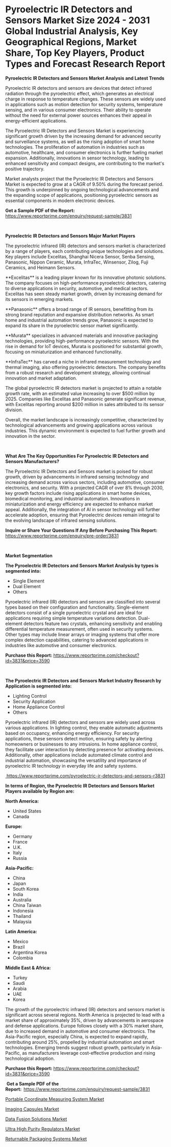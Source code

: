 <p><h1>Pyroelectric IR Detectors and Sensors Market Size 2024 - 2031 Global Industrial Analysis, Key Geographical Regions, Market Share, Top Key Players, Product Types and Forecast Research Report</h1></p><p><strong>Pyroelectric IR Detectors and Sensors Market Analysis and Latest Trends</strong></p>
<p><p>Pyroelectric IR detectors and sensors are devices that detect infrared radiation through the pyroelectric effect, which generates an electrical charge in response to temperature changes. These sensors are widely used in applications such as motion detection for security systems, temperature sensing, and in various consumer electronics. Their ability to operate without the need for external power sources enhances their appeal in energy-efficient applications.</p><p>The Pyroelectric IR Detectors and Sensors Market is experiencing significant growth driven by the increasing demand for advanced security and surveillance systems, as well as the rising adoption of smart home technologies. The proliferation of automation in industries such as automotive, healthcare, and consumer electronics is further fueling market expansion. Additionally, innovations in sensor technology, leading to enhanced sensitivity and compact designs, are contributing to the market's positive trajectory.</p><p>Market analysts project that the Pyroelectric IR Detectors and Sensors Market is expected to grow at a CAGR of 9.50% during the forecast period. This growth is underpinned by ongoing technological advancements and the expanding scope of applications, positioning pyroelectric sensors as essential components in modern electronic devices.</p></p>
<p><strong>Get a Sample PDF of the Report:&nbsp;</strong> <a href="https://www.reportprime.com/enquiry/request-sample/3831">https://www.reportprime.com/enquiry/request-sample/3831</a></p>
<p>&nbsp;</p>
<p><strong>Pyroelectric IR Detectors and Sensors Major Market Players</strong></p>
<p><p>The pyroelectric infrared (IR) detectors and sensors market is characterized by a range of players, each contributing unique technologies and solutions. Key players include Excelitas, Shanghai Nicera Sensor, Senba Sensing, Panasonic, Nippon Ceramic, Murata, InfraTec, Winsensor, Zilog, Fuji Ceramics, and Heimann Sensors.</p><p>**Excelitas** is a leading player known for its innovative photonic solutions. The company focuses on high-performance pyroelectric detectors, catering to diverse applications in security, automotive, and medical sectors. Excelitas has seen steady market growth, driven by increasing demand for its sensors in emerging markets. </p><p>**Panasonic** offers a broad range of IR sensors, benefitting from its strong brand reputation and expansive distribution networks. As smart home and industrial automation trends grow, Panasonic is expected to expand its share in the pyroelectric sensor market significantly.</p><p>**Murata** specializes in advanced materials and innovative packaging technologies, providing high-performance pyroelectric sensors. With the rise in demand for IoT devices, Murata is positioned for substantial growth, focusing on miniaturization and enhanced functionality.</p><p>**InfraTec** has carved a niche in infrared measurement technology and thermal imaging, also offering pyroelectric detectors. The company benefits from a robust research and development strategy, allowing continual innovation and market adaptation.</p><p>The global pyroelectric IR detectors market is projected to attain a notable growth rate, with an estimated value increasing to over $500 million by 2025. Companies like Excelitas and Panasonic generate significant revenue, with Excelitas reporting around $200 million in sales attributed to its sensor division.</p><p>Overall, the market landscape is increasingly competitive, characterized by technological advancements and growing applications across various industries. This dynamic environment is expected to fuel further growth and innovation in the sector.</p></p>
<p>&nbsp;</p>
<p><strong>What Are The Key Opportunities For Pyroelectric IR Detectors and Sensors Manufacturers?</strong></p>
<p><p>The Pyroelectric IR Detectors and Sensors market is poised for robust growth, driven by advancements in infrared sensing technology and increasing demand across various sectors, including automotive, consumer electronics, and security. With a projected CAGR of over 8% through 2030, key growth factors include rising applications in smart home devices, biomedical monitoring, and industrial automation. Innovations in miniaturization and energy efficiency are expected to enhance market appeal. Additionally, the integration of AI in sensor technology will further accelerate adoption, ensuring that Pyroelectric devices remain integral to the evolving landscape of infrared sensing solutions.</p></p>
<p><strong>Inquire or Share Your Questions If Any Before Purchasing This Report:</strong> <a href="https://www.reportprime.com/enquiry/pre-order/3831">https://www.reportprime.com/enquiry/pre-order/3831</a></p>
<p>&nbsp;</p>
<p><strong>Market Segmentation</strong></p>
<p><strong>The Pyroelectric IR Detectors and Sensors Market Analysis by types is segmented into:</strong></p>
<p><ul><li>Single Element</li><li>Dual Element</li><li>Others</li></ul></p>
<p><p>Pyroelectric infrared (IR) detectors and sensors are classified into several types based on their configuration and functionality. Single-element detectors consist of a single pyroelectric crystal and are ideal for applications requiring simple temperature variations detection. Dual-element detectors feature two crystals, enhancing sensitivity and enabling differential temperature measurement, often used in security systems. Other types may include linear arrays or imaging systems that offer more complex detection capabilities, catering to advanced applications in industries like automotive and consumer electronics.</p></p>
<p><strong>Purchase this Report:&nbsp;</strong><a href="https://www.reportprime.com/checkout?id=3831&price=3590">https://www.reportprime.com/checkout?id=3831&price=3590</a></p>
<p>&nbsp;</p>
<p><strong>The Pyroelectric IR Detectors and Sensors Market Industry Research by Application is segmented into:</strong></p>
<p><ul><li>Lighting Control</li><li>Security Application</li><li>Home Appliance Control</li><li>Others</li></ul></p>
<p><p>Pyroelectric infrared (IR) detectors and sensors are widely used across various applications. In lighting control, they enable automatic adjustments based on occupancy, enhancing energy efficiency. For security applications, these sensors detect motion, ensuring safety by alerting homeowners or businesses to any intrusions. In home appliance control, they facilitate user interaction by detecting presence for activating devices. Additionally, other applications include automated climate control and industrial automation, showcasing the versatility and importance of pyroelectric IR technology in everyday life and safety systems.</p></p>
<p><a href="https://www.reportprime.com/pyroelectric-ir-detectors-and-sensors-r3831">&nbsp;https://www.reportprime.com/pyroelectric-ir-detectors-and-sensors-r3831</a></p>
<p><strong>In terms of Region, the Pyroelectric IR Detectors and Sensors Market Players available by Region are:</strong></p>
<p>
    <p> <strong> North America: </strong>
        <ul>
            <li>United States</li>
            <li>Canada</li>
        </ul>
        </p> 
    <p> <strong> Europe: </strong>
        <ul>
            <li>Germany</li>
            <li>France</li>
            <li>U.K.</li>
            <li>Italy</li>
            <li>Russia</li>
        </ul>
        </p> 
    <p> <strong> Asia-Pacific: </strong>
        <ul>
            <li>China</li>
            <li>Japan</li>
            <li>South Korea</li>
            <li>India</li>
            <li>Australia</li>
            <li>China Taiwan</li>
            <li>Indonesia</li>
            <li>Thailand</li>
            <li>Malaysia</li>
        </ul>
        </p> 
    <p> <strong> Latin America: </strong>
        <ul>
            <li>Mexico</li>
            <li>Brazil</li>
            <li>Argentina Korea</li>
            <li>Colombia</li>
        </ul>
        </p> 
    <p> <strong> Middle East & Africa: </strong>
        <ul>
            <li>Turkey</li>
            <li>Saudi</li>
            <li>Arabia</li>
            <li>UAE</li>
            <li>Korea</li>
        </ul>
    </p>
    </p>
<p><p>The growth of the pyroelectric infrared (IR) detectors and sensors market is significant across several regions. North America is projected to lead with a market share of approximately 35%, driven by advancements in aerospace and defense applications. Europe follows closely with a 30% market share, due to increased demand in automotive and consumer electronics. The Asia-Pacific region, especially China, is expected to expand rapidly, contributing around 25%, propelled by industrial automation and smart technologies. Emerging trends suggest robust growth, particularly in Asia-Pacific, as manufacturers leverage cost-effective production and rising technological adoption.</p></p>
<p><strong>Purchase this Report: </strong><a href="https://www.reportprime.com/checkout?id=3831&price=3590">https://www.reportprime.com/checkout?id=3831&price=3590</a></p>
<p>&nbsp;<strong>Get a Sample PDF of the Report:&nbsp;&nbsp;</strong><a href="https://www.reportprime.com/enquiry/request-sample/3831">https://www.reportprime.com/enquiry/request-sample/3831</a></p>
<p><strong></strong></p>
<p><p><a href="https://issuu.com/reportprime-2/docs/portable-coordinate-measuring-syste_c49c3db2b7672d">Portable Coordinate Measuring System Market</a></p><p><a href="https://issuu.com/reportprime-2/docs/imaging-capsules-market-size-2030.p_a99d9ed81189f6">Imaging Capsules Market</a></p><p><a href="https://www.linkedin.com/pulse/future-insights-data-fusion-solutions-market-trends-regional-5mime?trackingId=QLBfrTEMRC2rQNpGabokIQ%3D%3D">Data Fusion Solutions Market</a></p><p><a href="https://www.linkedin.com/pulse/ultra-high-purity-regulators-market2024-2031-industry-insights-jg1if?trackingId=GMYLwDLWS5yEtd6AmUAtXA%3D%3D">Ultra High Purity Regulators Market</a></p><p><a href="https://www.linkedin.com/pulse/returnable-packaging-systems-market-size-growing-cagr-42-report-qj68e?trackingId=%2BzmZfzj7ScSAJyyLYuq%2Bfw%3D%3D">Returnable Packaging Systems Market</a></p></p>